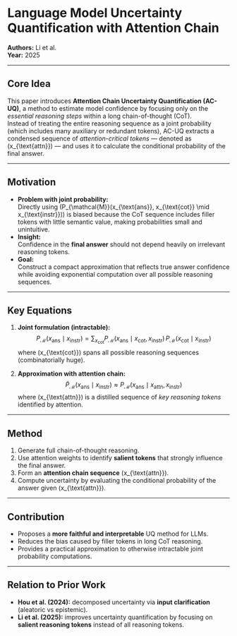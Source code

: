 # Language Model Uncertainty Quantification with Attention Chain  
**Authors:** Li et al.  
**Year:** 2025  

---

## Core Idea
This paper introduces **Attention Chain Uncertainty Quantification (AC-UQ)**, a method to estimate model confidence by focusing only on the *essential reasoning steps* within a long chain-of-thought (CoT).  
Instead of treating the entire reasoning sequence as a joint probability (which includes many auxiliary or redundant tokens), AC-UQ extracts a condensed sequence of *attention-critical tokens* — denoted as \(x_{\text{attn}}\) — and uses it to calculate the conditional probability of the final answer.

---

## Motivation
- **Problem with joint probability:**  
  Directly using \(P_{\mathcal{M}}(x_{\text{ans}}, x_{\text{cot}} \mid x_{\text{instr}})\) is biased because the CoT sequence includes filler tokens with little semantic value, making probabilities small and unintuitive.  
- **Insight:**  
  Confidence in the **final answer** should not depend heavily on irrelevant reasoning tokens.  
- **Goal:**  
  Construct a compact approximation that reflects true answer confidence while avoiding exponential computation over all possible reasoning sequences.  

---

## Key Equations
1. **Joint formulation (intractable):**  
   $$
   P_{\mathcal{M}}(x_{\text{ans}} \mid x_{\text{instr}}) 
   = \sum_{x_{\text{cot}}} P_{\mathcal{M}}(x_{\text{ans}} \mid x_{\text{cot}}, x_{\text{instr}}) \,
   P_{\mathcal{M}}(x_{\text{cot}} \mid x_{\text{instr}})
   $$
   where \(x_{\text{cot}}\) spans all possible reasoning sequences (combinatorially huge).  

2. **Approximation with attention chain:**  
   $$
   \tilde{P}_{\mathcal{M}}(x_{\text{ans}} \mid x_{\text{instr}}) 
   \approx P_{\mathcal{M}}(x_{\text{ans}} \mid x_{\text{attn}}, x_{\text{instr}})
   $$
   where \(x_{\text{attn}}\) is a distilled sequence of *key reasoning tokens* identified by attention.  

---

## Method
1. Generate full chain-of-thought reasoning.  
2. Use attention weights to identify **salient tokens** that strongly influence the final answer.  
3. Form an **attention chain sequence** \(x_{\text{attn}}\).  
4. Compute uncertainty by evaluating the conditional probability of the answer given \(x_{\text{attn}}\).  

---

## Contribution
- Proposes a **more faithful and interpretable** UQ method for LLMs.  
- Reduces the bias caused by filler tokens in long CoT reasoning.  
- Provides a practical approximation to otherwise intractable joint probability computations.  

---

## Relation to Prior Work
- **Hou et al. (2024):** decomposed uncertainty via **input clarification** (aleatoric vs epistemic).  
- **Li et al. (2025):** improves uncertainty quantification by focusing on **salient reasoning tokens** instead of all reasoning tokens.  


